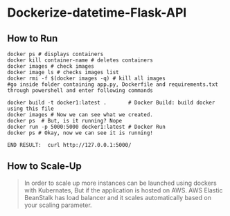 # Dockerize-datetime-Flask-API

## How to Run

    docker ps # displays containers
    docker kill container-name # deletes containers
    docker images # check images
    docker image ls # checks images list
    docker rmi -f $(docker images -q) # kill all images
    #go inside folder containing app.py, Dockerfile and requirements.txt through powershell and enter following commands

    docker build -t docker1:latest .       # Docker Build: build docker using this file
    docker images # Now we can see what we created.
    docker ps  # But, is it running? Nope
    docker run -p 5000:5000 docker1:latest # Docker Run
    docker ps # Okay, now we can see it is running!

    END RESULT:  curl http://127.0.0.1:5000/

## How to Scale-Up
> In order to scale up more instances can be launched using dockers with Kubernates, But if the application is hosted on AWS. AWS Elastic BeanStalk has load balancer and it scales automatically based on your scaling parameter.
